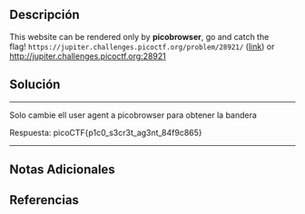 ## Descripción

This website can be rendered only by **picobrowser**, go and catch the flag! `https://jupiter.challenges.picoctf.org/problem/28921/` ([link](https://jupiter.challenges.picoctf.org/problem/28921/)) or http://jupiter.challenges.picoctf.org:28921
## Solución

***
Solo cambie ell user agent a picobrowser para obtener la bandera 


Respuesta: picoCTF{p1c0_s3cr3t_ag3nt_84f9c865}

***

## Notas Adicionales

## Referencias



